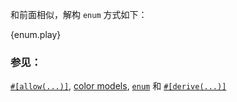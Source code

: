 和前面相似，解构 `enum` 方式如下：

{enum.play}

### 参见：

[`#[allow(...)]`][allow], [color models][color_models], [`enum`][enum] 和  [`#[derive(...)]`][derive]

[allow]: ../../../attribute/unused.html
[color_models]: http://en.wikipedia.org/wiki/Color_model
[derive]: ../../../trait/derive.html
[enum]: ../../../custom_types/enum.html
